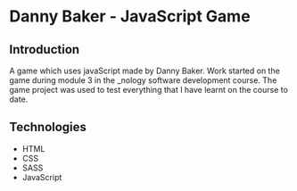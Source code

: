 # Danny Baker - JavaScript Game

## Introduction

A game which uses javaScript made by Danny Baker. Work started on the game during module 3 in the _nology software development course. The game project was used to test everything that I have learnt on the course to date.

## Technologies

* HTML
* CSS
* SASS
* JavaScript
